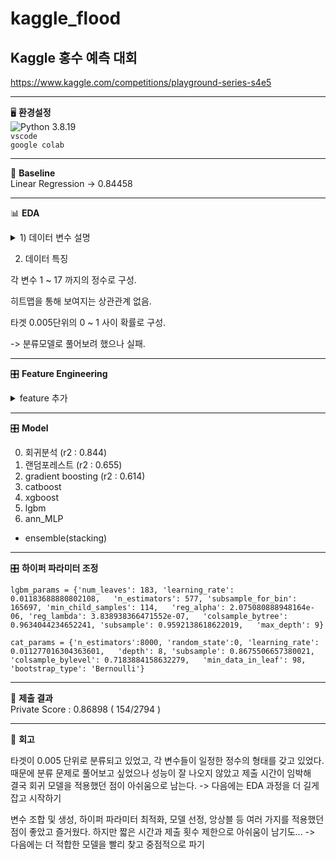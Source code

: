 # kaggle_flood
Kaggle 홍수 예측 대회  
---
https://www.kaggle.com/competitions/playground-series-s4e5

---
🖥️ **환경설정**  
![Python 3.8.19](https://img.shields.io/badge/python-3.8.19-blue.svg)  
`vscode`  
`google colab`

---
🔼 **Baseline**  
 Linear Regression -> 0.84458

---

📊 **EDA**  
<details>
 <summary> 1) 데이터 변수 설명 </summary>

MonsoonIntensity: 몬순 강도  
TopographyDrainage: 지형 배수  
RiverManagement: 강 관리  
Deforestation: 산림 벌채  
Urbanization: 도시화  
ClimateChange: 기후 변화  
DamsQuality: 댐의 품질  
Siltation: 침적  
AgriculturalPractices: 농업 관행  
Encroachments: 침해  
IneffectiveDisasterPreparedness: 비효과적인 재난 대비  
DrainageSystems: 배수 시스템  
CoastalVulnerability: 해안 취약성  
Landslides: 산사태  
Watersheds: 유역  
DeterioratingInfrastructure: 악화되는 인프라  
PopulationScore: 인구 점수  
WetlandLoss: 습지 손실  
InadequatePlanning: 부적절한 계획  
PoliticalFactors: 정치적 요인
</details>

2) 데이터 특징

각 변수 1 ~ 17 까지의 정수로 구성.

히트맵을 통해 보여지는 상관관계 없음.

타겟 0.005단위의 0 ~ 1 사이 확률로 구성.

  -> 분류모델로 풀어보려 했으나 실패.
  
---

🎛️ **Feature Engineering**  

<details>
<summary> feature 추가 </summary> 

    df['CombinedUrbanImpact'] = df['Urbanization'] * df['PopulationScore']
    df['EnvironmentalDegradation'] = df['Deforestation'] + df['Siltation'] + df['WetlandLoss']
    df['InfrastructureVulnerability'] = df['DeterioratingInfrastructure'] + df['DrainageSystems'] + df['DamsQuality']
    df['NaturalDisasterRisk'] = df['MonsoonIntensity'] + df['ClimateChange'] + df['Landslides'] + df['CoastalVulnerability']
    df['ManagementEffectiveness'] = df['RiverManagement'] + df['AgriculturalPractices'] + df['Encroachments'] + df['InadequatePlanning'] + df['PoliticalFactors']
    df['Infrastructure_Risk'] = df['DamsQuality'] * df['DrainageSystems']
    df['wet_Risk'] = df['WetlandLoss'] * df['Encroachments']

    df['total'] = df[BASE_FEATURES].sum(axis=1)
    df['mean'] = df[BASE_FEATURES].mean(axis=1)
    df['std'] = df[BASE_FEATURES].std(axis=1)
    df['max'] = df[BASE_FEATURES].max(axis=1)
    df['min'] = df[BASE_FEATURES].min(axis=1)
    df['median'] = df[BASE_FEATURES].median(axis=1)
    df['ptp'] = df[BASE_FEATURES].values.ptp(axis=1)
    df['q25'] = df[BASE_FEATURES].quantile(0.25, axis=1)
    df['q75'] = df[BASE_FEATURES].quantile(0.75, axis=1)
    df['ClimateImpact'] = df['MonsoonIntensity'] + df['ClimateChange']
    df['AnthropogenicPressure'] = df['Deforestation'] + df['Urbanization'] + df['AgriculturalPractices'] + df['Encroachments']
    df['InfrastructureQuality'] = df['DamsQuality'] + df['DrainageSystems'] + df['DeterioratingInfrastructure']
    df['CoastalVulnerabilityTotal'] = df['CoastalVulnerability'] + df['Landslides']
    df['PreventiveMeasuresEfficiency'] = df['RiverManagement'] + df['IneffectiveDisasterPreparedness'] + df['InadequatePlanning']
    df['EcosystemImpact'] = df['WetlandLoss'] + df['Watersheds']
    df['SocioPoliticalContext'] = df['PopulationScore'] * df['PoliticalFactors']
   </details>

  ---
   
🎛️ **Model**  

0. 회귀분석 (r2 : 0.844)  
1. 랜덤포레스트 (r2 : 0.655)  
2. gradient boosting (r2 : 0.614)  
3. catboost
4. xgboost
5. lgbm
6. ann_MLP
- ensemble(stacking)
---

🎛️ **하이퍼 파라미터 조정**

`lgbm_params = {'num_leaves': 183, 'learning_rate': 0.01183688880802108,  
    'n_estimators': 577, 'subsample_for_bin': 165697, 'min_child_samples': 114,  
    'reg_alpha': 2.075080888948164e-06, 'reg_lambda': 3.838938366471552e-07,  
    'colsample_bytree': 0.9634044234652241, 'subsample': 0.9592138618622019,  
    'max_depth': 9}`

`cat_params = {'n_estimators':8000, 'random_state':0, 'learning_rate': 0.011277016304363601,  
    'depth': 8, 'subsample': 0.8675506657380021, 'colsample_bylevel': 0.7183884158632279,  
    'min_data_in_leaf': 98, 'bootstrap_type': 'Bernoulli'}`

---

🏁 **제출 결과**  
Private Score : 0.86898 ( 154/2794 )

---

📓 **회고**

타겟이 0.005 단위로 분류되고 있었고, 각 변수들이 일정한 정수의 형태를 갖고 있었다.  
때문에 분류 문제로 풀어보고 싶었으나 성능이 잘 나오지 않았고 제출 시간이 임박해  
결국 회귀 모델을 적용했던 점이 아쉬움으로 남는다.
 -> 다음에는 EDA 과정을 더 길게 잡고 시작하기

변수 조합 및 생성, 하이퍼 파라미터 최적화, 모델 선정, 앙상블 등
여러 가지를 적용했던 점이 좋았고 즐거웠다.
하지만 짧은 시간과 제출 횟수 제한으로 아쉬움이 남기도...
 -> 다음에는 더 적합한 모델을 빨리 찾고 중점적으로 파기
